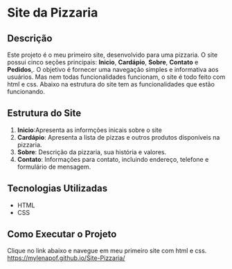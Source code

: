 # Site da Pizzaria

## Descrição

Este projeto é o meu primeiro site, desenvolvido para uma pizzaria. O site possui cinco seções principais: **Inicio**, **Cardápio**, **Sobre**, **Contato** e **Pedidos**,. O objetivo é fornecer uma navegação simples e informativa aos usuários.
Mas nem todas funcionalidades funcionam, o site é todo feito com html e css.
Abaixo na estrutura do site tem as funcionalidades que estão funcionando.

## Estrutura do Site
1. **Inicio**:Apresenta as informções inicais sobre o site 
2. **Cardápio**: Apresenta a lista de pizzas e outros produtos disponíveis na pizzaria.
4. **Sobre**: Descrição da pizzaria, sua história e valores.
5. **Contato**: Informações para contato, incluindo endereço, telefone e formulário de mensagem.

## Tecnologias Utilizadas

- HTML
- CSS

## Como Executar o Projeto
Clique no link abaixo e navegue em meu primeiro site com html e css. 
https://mylenapof.github.io/Site-Pizzaria/
